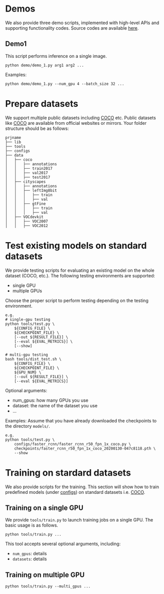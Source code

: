 # Demos

We also provide three demo scripts, implemented with high-level APIs and supporting functionality codes. Source codes are available [here](code_link).

## Demo1
This script performs inference on a single image.
```
python demo/demo_1.py arg1 arg2 ...
```

Examples:
```
python demo/demo_1.py --num_gpu 4 --batch_size 32 ...
```


# Prepare datasets
We support multiple public datasets including [COCO](data_link) etc.
Public datasets like [COCO](data_link) are available from official websites or mirrors.
Your folder structure should be as follows:

```
prjname
├── lib
├── tools
├── configs
├── data
│   ├── coco
│   │   ├── annotations
│   │   ├── train2017
│   │   ├── val2017
│   │   ├── test2017
│   ├── cityscapes
│   │   ├── annotations
│   │   ├── leftImg8bit
│   │   │   ├── train
│   │   │   ├── val
│   │   ├── gtFine
│   │   │   ├── train
│   │   │   ├── val
│   ├── VOCdevkit
│   │   ├── VOC2007
│   │   ├── VOC2012
```

# Test existing models on standard datasets
We provide testing scripts for evaluating an existing model on the whole dataset (COCO, etc.). The following testing environments are supported:

* single GPU
* multiple GPUs

Choose the proper script to perform testing depending on the testing environment.
```
e.g.
# single-gpu testing
python tools/test.py \
    ${CONFIG_FILE} \
    ${CHECKPOINT_FILE} \
    [--out ${RESULT_FILE}] \
    [--eval ${EVAL_METRICS}] \
    [--show]

# multi-gpu testing
bash tools/dist_test.sh \
    ${CONFIG_FILE} \
    ${CHECKPOINT_FILE} \
    ${GPU_NUM} \
    [--out ${RESULT_FILE}] \
    [--eval ${EVAL_METRICS}]
```

Optional arguments:

* num_gpus: how many GPUs you use
* dataset: the name of the dataset you use
* ...

Examples:
Assume that you have already downloaded the checkpoints to the directory `models/`.
```
e.g. 
python tools/test.py \
    configs/faster_rcnn/faster_rcnn_r50_fpn_1x_coco.py \
    checkpoints/faster_rcnn_r50_fpn_1x_coco_20200130-047c8118.pth \
    --show
```

# Training on stardard datasets
We also provide scripts for the training.
This section will show how to train predefined models (under [configs](config_link)) on standard datasets i.e. [COCO](data_link).

## Training on a single GPU
We provide `tools/train.py` to launch training jobs on a single GPU. The basic usage is as follows.

```
python tools/train.py ...
```

This tool accepts several optional arguments, including:

* `num_gpus`: details
* `datasets`: details

## Training on multiple GPU
```
python tools/train.py --multi_gpus ...
```
